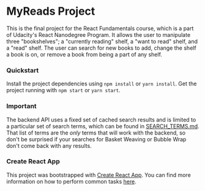 # MyReads Project
This is the final project for the React Fundamentals course, which is a part of Udacity's React Nanodegree Program.
It allows the user to manipulate three "bookshelves"; a "currently reading" shelf, a "want to read" shelf, and a "read" shelf. The user can search for new books to add, change the shelf a book is on, or remove a book from being a part of any shelf.

### Quickstart
Install the project dependencies using `npm install` or `yarn install`.
Get the project running with `npm start` or `yarn start`.

### Important
The backend API uses a fixed set of cached search results and is limited to a particular set of search terms, which can be found in [SEARCH_TERMS.md](SEARCH_TERMS.md). That list of terms are the _only_ terms that will work with the backend, so don't be surprised if your searches for Basket Weaving or Bubble Wrap don't come back with any results.

### Create React App

This project was bootstrapped with [Create React App](https://github.com/facebookincubator/create-react-app). You can find more information on how to perform common tasks [here](https://github.com/facebookincubator/create-react-app/blob/master/packages/react-scripts/template/README.md).